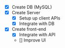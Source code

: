* [x] Create DB (MySQL)
* [x] Create Server
    * [x] Setup up client APIs
    * [x] Integrate with DB
* [x] Create front-end
    * [x] Integrate with API
    * [] Improve UI

